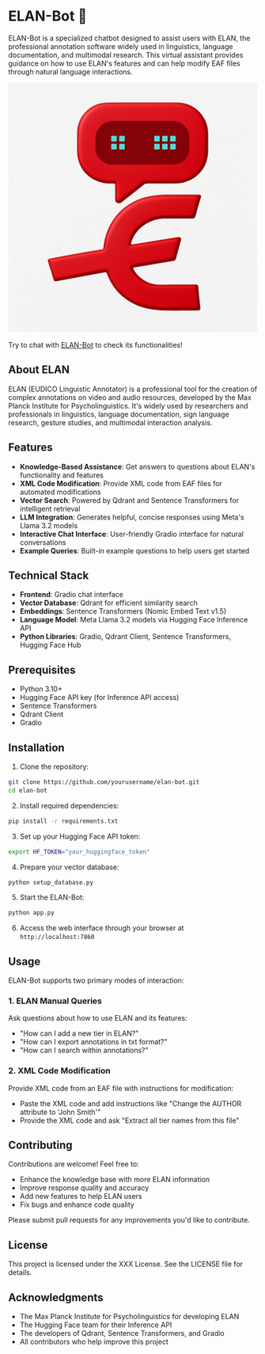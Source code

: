 # ELAN-Bot 🤖

ELAN-Bot is a specialized chatbot designed to assist users with ELAN, the professional annotation software widely used in linguistics, language documentation, and multimodal research. This virtual assistant provides guidance on how to use ELAN's features and can help modify EAF files through natural language interactions.

<img src="elan_bot.png" alt="Chat with ELAN-BOT"/>

Try to chat with [ELAN-Bot](https://huggingface.co/spaces/HipFil98/ELAN_bot) to check its functionalities!

## About ELAN

ELAN (EUDICO Linguistic Annotator) is a professional tool for the creation of complex annotations on video and audio resources, developed by the Max Planck Institute for Psycholinguistics. It's widely used by researchers and professionals in linguistics, language documentation, sign language research, gesture studies, and multimodal interaction analysis.

## Features

- **Knowledge-Based Assistance**: Get answers to questions about ELAN's functionality and features
- **XML Code Modification**: Provide XML code from EAF files for automated modifications
- **Vector Search**: Powered by Qdrant and Sentence Transformers for intelligent retrieval
- **LLM Integration**: Generates helpful, concise responses using Meta's Llama 3.2 models
- **Interactive Chat Interface**: User-friendly Gradio interface for natural conversations
- **Example Queries**: Built-in example questions to help users get started

## Technical Stack

- **Frontend**: Gradio chat interface
- **Vector Database**: Qdrant for efficient similarity search
- **Embeddings**: Sentence Transformers (Nomic Embed Text v1.5)
- **Language Model**: Meta Llama 3.2 models via Hugging Face Inference API
- **Python Libraries**: Gradio, Qdrant Client, Sentence Transformers, Hugging Face Hub

## Prerequisites

- Python 3.10+
- Hugging Face API key (for Inference API access)
- Sentence Transformers
- Qdrant Client
- Gradio

## Installation

1. Clone the repository:
```bash
git clone https://github.com/yourusername/elan-bot.git
cd elan-bot
```

2. Install required dependencies:
```bash
pip install -r requirements.txt
```

3. Set up your Hugging Face API token:
```bash
export HF_TOKEN="your_huggingface_token"
```

4. Prepare your vector database:
```bash
python setup_database.py
```

5. Start the ELAN-Bot:
```bash
python app.py
```

6. Access the web interface through your browser at `http://localhost:7860`

## Usage

ELAN-Bot supports two primary modes of interaction:

### 1. ELAN Manual Queries
Ask questions about how to use ELAN and its features:
- "How can I add a new tier in ELAN?"
- "How can I export annotations in txt format?"
- "How can I search within annotations?"

### 2. XML Code Modification
Provide XML code from an EAF file with instructions for modification:
- Paste the XML code and add instructions like "Change the AUTHOR attribute to 'John Smith'"
- Provide the XML code and ask "Extract all tier names from this file"

## Contributing

Contributions are welcome! Feel free to:
- Enhance the knowledge base with more ELAN information
- Improve response quality and accuracy
- Add new features to help ELAN users
- Fix bugs and enhance code quality

Please submit pull requests for any improvements you'd like to contribute.

## License

This project is licensed under the XXX License. See the LICENSE file for details.

## Acknowledgments

- The Max Planck Institute for Psycholinguistics for developing ELAN
- The Hugging Face team for their Inference API
- The developers of Qdrant, Sentence Transformers, and Gradio
- All contributors who help improve this project
